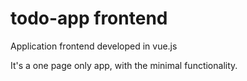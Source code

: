 # todo-app frontend

Application frontend developed in vue.js

It's a one page only app, with the minimal functionality.
